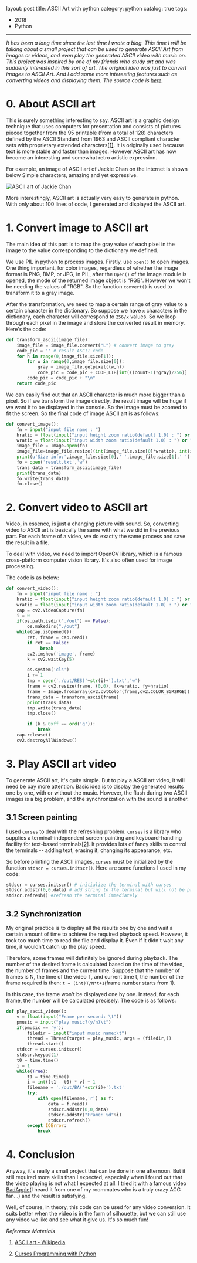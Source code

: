 layout: post
title: ASCII Art with python
category: python
catalog: true
tags: 

* 2018
* Python

---------------------------------------

*It has been a long time since the last time I wrote a blog. This time I will be talking about a small project that can be used to generate ASCII Art from images or videos, and even play the generated ASCII video with music on. This project was inspired by one of my friends who study art and was suddenly interested in this sort of art. The original idea was just to convert images to ASCII Art. And I add some more interesting features such as converting videos and displaying them. The source code is [here](https://github.com/Donche/ASCII_ART).*   

# 0. About ASCII art

This is surely something interesting to say. ASCII art is a graphic design technique that uses computers for presentation and consists of pictures pieced together from the 95 printable (from a total of 128) characters defined by the ASCII Standard from 1963 and ASCII compliant character sets with proprietary extended characters[[1]](#1). It is originally used because text is more stable and faster than images. However ASCII art has now become an interesting and somewhat retro artistic expression.   

For example, an image of ASCII art of Jackie Chan on the Internet is shown below Simple characters, amazing and yet expressive.   

![ASCII art of Jackie Chan](http://www.asciify.net/ascii/image/4672/jackie-chan.png)

More interestingly, ASCII art is actually very easy to generate in python. With only about 100 lines of code, I generated and displayed the ASCII art.   

# 1. Convert image to ASCII art

The main idea of this part is to map the gray value of each pixel in the image to the value corresponding to the dictionary we defined.   

We use PIL in python to process images. Firstly, use `open()` to open images. One thing important, for color images, regardless of whether the image format is PNG, BMP, or JPG, in PIL, after the `Open()` of the Image module is opened, the mode of the returned image object is "RGB". However we won't be needing the values of "RGB". So the function `convert()` is used to transform it to a gray image.   

After the transformation, we need to map a certain range of gray value to a certain character in the dictionary. So suppose we have `x` characters in the dictionary, each character will correspond to `256/x` values. So we loop through each pixel in the image and store the converted result in memory. Here's the code:   

```python
def transform_ascii(image_file): 
    image_file = image_file.convert("L") # convert image to gray
    code_pic = '' # result ASCII code
    for h in range(0,image_file.size[1]):
        for w in range(0,image_file.size[0]): 
            gray = image_file.getpixel((w,h))
            code_pic = code_pic + CODE_LIB[int(((count-1)*gray)/256)]
        code_pic = code_pic + "\n" 
    return code_pic
```

We can easily find out that an ASCII character is much more bigger than a pixel. So if we transform the image directly, the result image will be huge if we want it to be displayed in the console. So the image must be zoomed to fit the screen. So the final code of image ASCII art is as follows:   

```python
def convert_image():
    fn = input("input file name : ")
    hratio = float(input("input height zoom ratio(default 1.0) : ") or "1.0")
    wratio = float(input("input width zoom ratio(default 1.0) : ") or "1.0")
    image_file = Image.open(fn)
    image_file=image_file.resize((int(image_file.size[0]*wratio), int(image_file.size[1]*hratio)))
    print(u'Size info:',image_file.size[0],' ',image_file.size[1],' ')
    fo = open('result.txt','w')
    trans_data = transform_ascii(image_file)
    print(trans_data)
    fo.write(trans_data)
    fo.close()
```

# 2. Convert video to ASCII art

Video, in essence, is just a changing picture with sound. So, converting video to ASCII art is basically the same with what we did in the previous part. For each frame of a video, we do exactly the same process and save the result in a file.   

To deal with video, we need to import OpenCV library, which is a famous cross-platform computer vision library. It's also often used for image processing.    

The code is as below:

```python
def convert_video():
    fn = input("input file name : ")
    hratio = float(input("input height zoom ratio(default 1.0) : ") or "1.0")
    wratio = float(input("input width zoom ratio(default 1.0) : ") or "1.0")
    cap = cv2.VideoCapture(fn) 
    i = 0
    if(os.path.isdir("./out") == False):
        os.makedirs("./out")
    while(cap.isOpened()): 
        ret, frame = cap.read() 
        if ret == False:
             break
        cv2.imshow('image', frame) 
        k = cv2.waitKey(5)

        os.system('cls') 
        i += 1
        tmp = open('./out/RES('+str(i)+').txt','w') 
        frame = cv2.resize(frame, (0,0), fx=wratio, fy=hratio)
        frame = Image.fromarray(cv2.cvtColor(frame,cv2.COLOR_BGR2RGB)) 
        trans_data = transform_ascii(frame) 
        print(trans_data) 
        tmp.write(trans_data) 
        tmp.close() 

        if (k & 0xff == ord('q')): 
            break 
    cap.release() 
    cv2.destroyAllWindows() 
```

# 3. Play ASCII art video

To generate ASCII art, it's quite simple. But to play a ASCII art video, it will need be pay more attention. Basic idea is to display the generated results one by one, with or without the music. However, the flash during two ASCII images is a big problem, and the synchronization with the sound is another. 

## 3.1 Screen painting

I used `curses` to deal with the refreshing problem. `curses` is a library who supplies a terminal-independent screen-painting and keyboard-handling facility for text-based terminals[[2]](#2). It provides lots of fancy skills to control the terminals -- adding text, erasing it, changing its appearance, etc.

So before printing the ASCII images, `curses` must be initialized by the function `stdscr = curses.initscr()`. Here are some functions I used in my code:

```python
stdscr = curses.initscr() # initialize the terminal with curses
stdscr.addstr(0,0,data) # add string to the terminal but will not be printed
stdscr.refresh() #refresh the terminal immediately
```

## 3.2 Synchronization

My original practice is to display all the results one by one and wait a certain amount of time to achieve the required playback speed. However, it took too much time to read the file and display it. Even if it didn't wait any time, it wouldn't catch up the play speed.

Therefore, some frames will definitely be ignored during playback. The number of the desired frame is calculated based on the time of the video, the number of frames and the current time. Suppose that the number of frames is N, the time of the video T, and current time t, the number of the frame required is then: `t = (int)T/N*t+1`(frame number starts from 1). 

In this case, the frame won't be displayed one by one. Instead, for each frame, the number will be calculated precisely. The code is as follows:

```python
def play_ascii_video():
    v = float(input("Frame per second: \t"))
    pmusic = input("play music?(y/n)\t")
    if(pmusic == 'y'):
        filedir = input("input music name:\t")
        thread = Thread(target = play_music, args = (filedir,))
        thread.start()
    stdscr = curses.initscr()
    stdscr.keypad(1)
    t0 = time.time()
    i = 1
    while(True):
        t1 = time.time()
        i = int((t1 - t0) * v) + 1
        filename = './out/BA('+str(i)+').txt'
        try:
            with open(filename,'r') as f:
                data = f.read()
                stdscr.addstr(0,0,data)
                stdscr.addstr("Frame: %d"%i)
                stdscr.refresh()
        except IOError:
            break
```

# 4. Conclusion

Anyway, it's really a small project that can be done in one afternoon. But it still required more skills than I expected, especially when I found out that the video playing is not what I expected at all. I tried it with a famous video [BadApple]()(I heard it from one of my roommates who is a truly crazy ACG fan...) and the result is satisfying.

Well, of course, in theory, this code can be used for any video conversion. It suits better when the video is in the form of silhouette, but we can still use any video we like and see what it give us. It's so much fun!

*Reference Materials*

1. <span id="1"></span> [ASCII art - Wikipedia](https://en.wikipedia.org/wiki/ASCII_art)    

2. <span id="1"></span>[Curses Programming with Python](https://docs.python.org/3/howto/curses.html)

